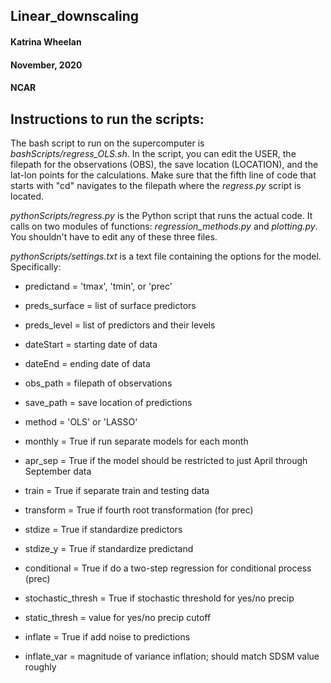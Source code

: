 ## Linear_downscaling

#### Katrina Wheelan
#### November, 2020
#### NCAR

## Instructions to run the scripts:

The bash script to run on the supercomputer is *bashScripts/regress_OLS.sh*.
In the script, you can edit the USER, the filepath for the observations (OBS),
the save location (LOCATION), and the lat-lon points for the calculations. 
Make sure that the fifth line of code that starts with "cd" navigates to the 
filepath where the *regress.py* script is located.


*pythonScripts/regress.py* is the Python script that runs the actual code. It calls on two modules
of functions: *regression_methods.py* and *plotting.py*. You shouldn't have to
edit any of these three files.


*pythonScripts/settings.txt* is a text file containing the options for the model.
Specifically:
  - predictand = 'tmax', 'tmin', or 'prec'
  - preds_surface = list of surface predictors
  - preds_level = list of predictors and their levels
 
  - dateStart = starting date of data
  - dateEnd = ending date of data
  
  - obs_path = filepath of observations
  - save_path = save location of predictions
  
  - method = 'OLS' or 'LASSO'
  - monthly = True if run separate models for each month
  - apr_sep = True if the model should be restricted to just April through September data
  
  - train = True if separate train and testing data
  - transform = True if fourth root transformation (for prec)
  - stdize = True if standardize predictors
  - stdize_y = True if standardize predictand
  
  - conditional = True if do a two-step regression for conditional process (prec)
  - stochastic_thresh = True if stochastic threshold for yes/no precip
  - static_thresh = value for yes/no precip cutoff
  
  - inflate = True if add noise to predictions
  - inflate_var = magnitude of variance inflation; should match SDSM value roughly
